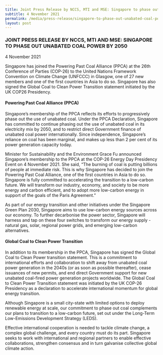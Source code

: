 ```yaml
---
title: Joint Press Release by NCCS, MTI and MSE: Singapore to phase out unabated coal power by 2050
subtitle: 4 November 2021
permalink: /media/press-release/singapore-to-phase-out-unabated-coal-power
layout: post
---
```

### JOINT PRESS RELEASE BY NCCS, MTI AND MSE: SINGAPORE TO PHASE OUT UNABATED COAL POWER BY 2050

4 November 2021

Singapore has joined the Powering Past Coal Alliance (PPCA) at the 26th Conference of Parties (COP-26) to the United Nations Framework Convention on Climate Change (UNFCCC) in Glasgow, one of 27 new members and one of the first countries in Asia to do so. Singapore has also signed the Global Coal to Clean Power Transition statement initiated by the UK COP26 Presidency.

#### Powering Past Coal Alliance (PPCA) 

Singapore’s membership of the PPCA reflects its efforts to progressively phase out the use of unabated coal. Under the PPCA Declaration, Singapore has committed to continue phasing out the use of unabated coal in its electricity mix by 2050, and to restrict direct Government finance of unabated coal power internationally. Since independence, Singapore’s reliance on coal has been marginal, and makes up less than 2 per cent of its power generation capacity today. 

Minister for Sustainability and the Environment Grace Fu announced Singapore’s membership to the PPCA at the COP-26 Energy Day Presidency Event on 4 November 2021. She said, “The burning of coal is putting billions of people at immediate risk. This is why Singapore has decided to join the Powering Past Coal Alliance, one of the first countries in Asia to do so. Singapore is fully committed to accelerating the transition to a low-carbon future. We will transform our industry, economy, and society to be more energy and carbon efficient, and to adopt more low-carbon energy in support of the goals of the Paris Agreement.”

As part of our energy transition and other initiatives under the Singapore Green Plan 2030, Singapore aims to use low-carbon energy sources across our economy. To further decarbonise the power sector, Singapore will harness and tap on these four switches to transform our energy supply - natural gas, solar, regional power grids, and emerging low-carbon alternatives.

#### Global Coal to Clean Power Transition

In addition to its membership in the PPCA, Singapore has signed the Global Coal to Clean Power transition statement. This is a commitment to international efforts and collaboration to shift away from unabated coal power generation in the 2040s (or as soon as possible thereafter), cease issuances of new permits, and end direct Government support for new unabated coal-fired power generation projects worldwide. The Global Coal to Clean Power Transition statement was initiated by the UK COP-26 Presidency as a declaration to accelerate international momentum for global energy transition. 

Although Singapore is a small city-state with limited options to deploy renewable energy at scale, our commitment to phase out coal complements our plans to transition to a low-carbon future, set out under the Long-Term Low-Emissions Development Strategy (LEDS). 

Effective international cooperation is needed to tackle climate change, a complex global challenge, and every country must do its part. Singapore seeks to work with international and regional partners to enable effective collaborations, strengthen consensus and in turn galvanise collective global climate action. 
